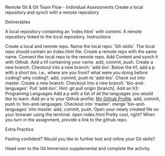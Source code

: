 Remote Git & Git Team Flow - Individual Assessments
Create a local repository and synch with a remote repository

Deliverables  

A local repository containing an 'index.html` with content.
A remote repository linked to the local repository.
Instructions  

Create a local and remote repo.
Name the local repo: 'Git-skills'.
The local repo should contain an index.html file.
Create a remote repo with the same name.
Connect the local repo to the remote repo.
Add Content and synch it with Github.
Add a h1 containing your name.
add, commit, push.
Create a new branch.
Checkout into a new branch: 'add-bio'.
Below the h1, add a p with a short bio. i.e., where are you from? what were you doing before coding? why coding?.
add, commit, push to 'add-bio'.
Check out into master.
Create a new branch.
Checkout into a new branch: 'bio-and-languages'.
Pull 'add-bio'. Hint: git pull origin [branch].
Add an h3: Programing Languages
Add a p with a list of all the languages you would like to learn.
Add an a to your Github profile: <a href="https://github.com/YOURUSERNAMEHERE" target="_blank">My Github Profile</a>.
add, commit, push to 'bio-and-languages.
Checkout into 'master'.
merge 'bio-and-languages' into master.
add, commit, push.
Open your newly created file on your browser using the terminal.
open index.html
Pretty cool, right?
When you turn in the assignment, provide a link to the github repo.

Extra Practice  

Feeling confident? Would you like to further test and refine your Git skills?

Head over to the Git Immersion supplemental and complete the activity.
